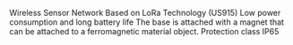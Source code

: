 Wireless Sensor Network Based on LoRa Technology (US915)
Low power consumption and long battery life
The base is attached with a magnet that can be attached to a ferromagnetic material object.
Protection class IP65
